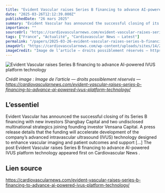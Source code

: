 ```yaml
---
title: "Evident Vascular raises Series B financing to advance AI-powered IVUS platform technology"
date: "2025-03-26T12:12:39.000Z"
publishedDate: "26 mars 2025"
summary: "Evident Vascular has announced the successful closing of its Series B financing with new investors Shangbay Capital and two undisclosed multinational strategics joining founding investor Vensana Capital. A press release details that the funding will accelerate development of the company’s advanced intravascular ultrasound (IVUS) technology designed to enhance vascular imaging and patient outcomes and support [&#8230;] The post Evident Vascular raises Series B financing to advance AI-powered IVUS platform technology appeared first on Cardiovascular News ."
importance: ""
sourceUrl: "https://cardiovascularnews.com/evident-vascular-raises-series-b-financing-to-advance-ai-powered-ivus-platform-technology/"
tags: ["France", "Actualité", "Cardiovascular News — Latest"]
permalink: "/papers/2025-03-26-evident-vascular-raises-series-b-financing-to-advance-ai-powered-ivus-platform-technology"
imageUrl: "https://cardiovascularnews.com/wp-content/uploads/sites/14/2025/03/funding-money-featured.jpg"
imageCredit: "Image de l’article — droits possiblement réservés — https://cardiovascularnews.com/evident-vascular-raises-series-b-financing-to-advance-ai-powered-ivus-platform-technology/"
---
```


![Evident Vascular raises Series B financing to advance AI-powered IVUS platform technology](https://cardiovascularnews.com/wp-content/uploads/sites/14/2025/03/funding-money-featured.jpg)

*Crédit image : Image de l’article — droits possiblement réservés — https://cardiovascularnews.com/evident-vascular-raises-series-b-financing-to-advance-ai-powered-ivus-platform-technology/*

## L’essentiel

Evident Vascular has announced the successful closing of its Series B financing with new investors Shangbay Capital and two undisclosed multinational strategics joining founding investor Vensana Capital. A press release details that the funding will accelerate development of the company’s advanced intravascular ultrasound (IVUS) technology designed to enhance vascular imaging and patient outcomes and support [&#8230;] The post Evident Vascular raises Series B financing to advance AI-powered IVUS platform technology appeared first on Cardiovascular News .

## Lien source

https://cardiovascularnews.com/evident-vascular-raises-series-b-financing-to-advance-ai-powered-ivus-platform-technology/
